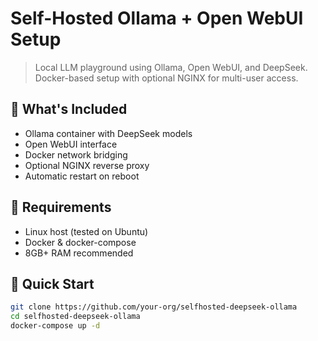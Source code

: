 # Self-Hosted Ollama + Open WebUI Setup

> Local LLM playground using Ollama, Open WebUI, and DeepSeek. Docker-based setup with optional NGINX for multi-user access.

## 🔧 What's Included
- Ollama container with DeepSeek models
- Open WebUI interface
- Docker network bridging
- Optional NGINX reverse proxy
- Automatic restart on reboot

## 🧱 Requirements
- Linux host (tested on Ubuntu)
- Docker & docker-compose
- 8GB+ RAM recommended

## 🚀 Quick Start

```bash
git clone https://github.com/your-org/selfhosted-deepseek-ollama
cd selfhosted-deepseek-ollama
docker-compose up -d